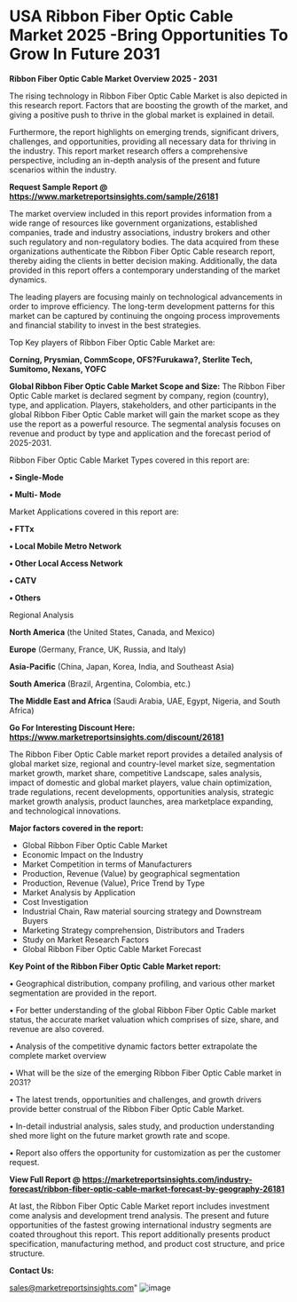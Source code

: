 # USA Ribbon Fiber Optic Cable Market 2025 -Bring Opportunities To Grow In Future 2031

<Strong> Ribbon Fiber Optic Cable Market Overview 2025 - 2031</strong>

The rising technology in Ribbon Fiber Optic Cable Market is also depicted in this research report. Factors that are boosting the growth of the market, and giving a positive push to thrive in the global market is explained in detail.

Furthermore, the report highlights on emerging trends, significant drivers, challenges, and opportunities, providing all necessary data for thriving in the industry. This report market research offers a comprehensive perspective, including an in-depth analysis of the present and future scenarios within the industry.

<strong>Request Sample Report @ <a href=https://www.marketreportsinsights.com/sample/26181>https://www.marketreportsinsights.com/sample/26181</a></strong>

The market overview included in this report provides information from a wide range of resources like government organizations, established companies, trade and industry associations, industry brokers and other such regulatory and non-regulatory bodies. The data acquired from these organizations authenticate the Ribbon Fiber Optic Cable research report, thereby aiding the clients in better decision making. Additionally, the data provided in this report offers a contemporary understanding of the market dynamics.

The leading players are focusing mainly on technological advancements in order to improve efficiency. The long-term development patterns for this market can be captured by continuing the ongoing process improvements and financial stability to invest in the best strategies.

Top Key players of Ribbon Fiber Optic Cable Market are:

<strong>Corning, Prysmian, CommScope, OFS?Furukawa?, Sterlite Tech, Sumitomo, Nexans, YOFC</strong>

<strong><b>Global Ribbon Fiber Optic Cable Market Scope and Size:</b></strong>
The Ribbon Fiber Optic Cable market is declared segment by company, region (country), type, and application. Players, stakeholders, and other participants in the global Ribbon Fiber Optic Cable market will gain the market scope as they use the report as a powerful resource. The segmental analysis focuses on revenue and product by type and application and the forecast period of 2025-2031.

Ribbon Fiber Optic Cable Market Types covered in this report are:

<strong>• Single-Mode

• Multi- Mode</strong>

Market Applications covered in this report are:

<strong>• FTTx

• Local Mobile Metro Network

• Other Local Access Network

• CATV

• Others</strong> 

Regional Analysis

<strong>North America</strong> (the United States, Canada, and Mexico)

<strong>Europe</strong> (Germany, France, UK, Russia, and Italy)

<strong>Asia-Pacific</strong> (China, Japan, Korea, India, and Southeast Asia)

<strong>South America</strong> (Brazil, Argentina, Colombia, etc.)

<strong>The Middle East and Africa</strong> (Saudi Arabia, UAE, Egypt, Nigeria, and South Africa)

<strong>Go For Interesting Discount Here: <a href=https://www.marketreportsinsights.com/discount/26181>https://www.marketreportsinsights.com/discount/26181</a></strong>

The Ribbon Fiber Optic Cable market report provides a detailed analysis of global market size, regional and country-level market size, segmentation market growth, market share, competitive Landscape, sales analysis, impact of domestic and global market players, value chain optimization, trade regulations, recent developments, opportunities analysis, strategic market growth analysis, product launches, area marketplace expanding, and technological innovations.

<strong><b>Major factors covered in the report:</b></strong>
<ul>
  <li>Global Ribbon Fiber Optic Cable Market </li>
  <li>Economic Impact on the Industry</li>
  <li>Market Competition in terms of Manufacturers</li>
  <li>Production, Revenue (Value) by geographical segmentation</li>
  <li>Production, Revenue (Value), Price Trend by Type</li>
  <li>Market Analysis by Application</li>
  <li>Cost Investigation</li>
  <li>Industrial Chain, Raw material sourcing strategy and Downstream Buyers</li>
  <li>Marketing Strategy comprehension, Distributors and Traders</li>
  <li>Study on Market Research Factors</li>
  <li>Global Ribbon Fiber Optic Cable Market Forecast</li>
</ul>

<strong><b>Key Point of the Ribbon Fiber Optic Cable Market report:</b></strong>

• Geographical distribution, company profiling, and various other market segmentation are provided in the report.

• For better understanding of the global Ribbon Fiber Optic Cable market status, the accurate market valuation which comprises of size, share, and revenue are also covered.

• Analysis of the competitive dynamic factors better extrapolate the complete market overview

• What will be the size of the emerging Ribbon Fiber Optic Cable market in 2031?

• The latest trends, opportunities and challenges, and growth drivers provide better construal of the Ribbon Fiber Optic Cable Market.

• In-detail industrial analysis, sales study, and production understanding shed more light on the future market growth rate and scope.

• Report also offers the opportunity for customization as per the customer request.

<strong><b>View Full Report @ <a href=https://marketreportsinsights.com/industry-forecast/ribbon-fiber-optic-cable-market-forecast-by-geography-26181>https://marketreportsinsights.com/industry-forecast/ribbon-fiber-optic-cable-market-forecast-by-geography-26181</a></b></strong>


At last, the Ribbon Fiber Optic Cable Market report includes investment come analysis and development trend analysis. The present and future opportunities of the fastest growing international industry segments are coated throughout this report. This report additionally presents product specification, manufacturing method, and product cost structure, and price structure.

<strong>Contact Us:</strong>

sales@marketreportsinsights.com"
![image](https://github.com/user-attachments/assets/0f709dac-68eb-4948-8f39-994247c5547d)
